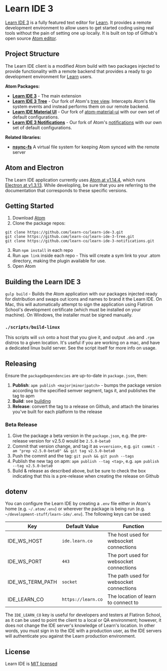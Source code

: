 # Learn IDE 3

[Learn IDE 3](https://learn.co/ide) is a fully featured text editor for [Learn](https://learn.co). It provides a remote development environment to allow users to get started coding using real tools without the pain of setting one up locally. It is built on top of Github's open source [Atom editor](https://atom.io/).

## Project Structure

The Learn IDE client is a modified Atom build with two packages injected to provide functionality with a remote backend that provides a ready to go development environment for [Learn](https://learn.co) users.

**Atom Packages:**

- **[Learn IDE 3](https://github.com/learn-co/learn-ide-3)** - The main extension
- **[Learn IDE 3 Tree](https://github.com/learn-co/learn-ide-3-tree)** - Our fork of Atom's [tree view](https://github.com/atom/tree-view). Intercepts Atom's file system events and instead performs them on our remote backend.
- **[Learn IDE Material UI](https://github.com/learn-co/learn-ide-material-ui)** - Our fork of [atom-material-ui](https://github.com/atom-material/atom-material-ui) with our own set of default configurations.
- **[Learn IDE 3 Notifications](https://github.com/learn-co/learn-ide-3-notifications)** - Our fork of Atom's [notifications](https://github.com/atom/notifications) with our own set of default configurations.

**Related libraries:**

- **[nsync-fs](https://github.com/learn-co/nsync-fs)** A virtual file system for keeping Atom synced with the remote server

## Atom and Electron

The Learn IDE application currently uses [Atom at v1.14.4](https://github.com/atom/atom/tree/v1.14.4/docs), which runs [Electron at v1.3.13](https://github.com/electron/electron/tree/v1.3.13/docs). While developling, be sure that you are referring to the documentation that corresponds to these specific versions.

## Getting Started

1. Download [Atom](https://atom.io/)
2. Clone the package repos:
```shell
git clone https://github.com/learn-co/learn-ide-3.git
git clone https://github.com/learn-co/learn-ide-3-tree.git
git clone https://github.com/learn-co/learn-ide-3-notifications.git
```
3. Run `npm install` in each repo
4. Run `apm link` inside each repo - This will create a sym link to your .atom directory, making the plugin available for use.
5. Open Atom

## Building the Learn IDE 3

`gulp build` - Builds the Atom application with our packages injected ready for distribution and swaps out icons and names to brand it the Learn IDE. On Mac, this will automatically attempt to sign the application using Flatiron School's development certificate (which must be installed on your machine). On Windows, the installer must be signed manually.

### `./scripts/build-linux`

This scripts will `ssh` onto a host that you give it, and output `.deb` and `.rpm` distros to a given location. It's useful if you are working on a mac, and have a dedicated linux build server. See the script itself for more info on usage.

## Releasing

Ensure the `packageDependencies` are up-to-date in `package.json`, then:

1. **Publish**: `apm publish <major|minor|patch>` - bumps the package version according to the specified semver segment, tags it, and publishes the tag to apm
2. **Build**: see [building](#building-the-learn-ide)
3. **Release**: convert the tag to a release on Github, and attach the binaries you've built for each platform to the release

### Beta Release
1. Give the package a beta version in the `package.json`, e.g. the pre-release version for v2.5.0 would be `2.5.0-beta0`
2. Commit that version change, and tag it as `v<version>`, e.g. `git commit -am "prep v2.5.0-beta0" && git tag v2.5.0-beta0`
3. Push the commit and the tag: `git push && git push --tags`
4. Publish the new tag on apm: `apm publish --tag <tag>`, e.g. `apm publish --tag v2.5.0-beta0`
5. Build & release as described above, but be sure to check the box indicating that this is a pre-release when creating the release on Github

## dotenv

You can configure the Learn IDE by creating a `.env` file either in Atom's home (e.g. `~/.atom/.env`) or wherever the package is being run (e.g. `~/development-stuff/learn-ide/.env`). The following keys can be used:

Key              | Default Value      | Function
---------------- | ------------------ | --------
IDE_WS_HOST      | `ide.learn.co`     | The host used for websocket connections
IDE_WS_PORT      | `443`              | The port used for websocket connections
IDE_WS_TERM_PATH | `socket`      | The path used for websocket connections
IDE_LEARN_CO     | `https://learn.co` | The location of learn to connect to

The `IDE_LEARN_CO` key is useful for developers and testers at Flatiron School, as it can be used to point the client to a local or QA environment; however, it does not change the IDE server's knowledge of Learn's location. In other words, you must sign in to the IDE with a production user, as the IDE servers will authenticate you against the Learn production environment.

## License

Learn IDE is [MIT licensed](LICENSE.md)
